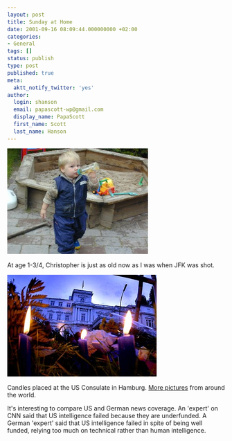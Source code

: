 ```yaml
---
layout: post
title: Sunday at Home
date: 2001-09-16 08:09:44.000000000 +02:00
categories:
- General
tags: []
status: publish
type: post
published: true
meta:
  aktt_notify_twitter: 'yes'
author:
  login: shanson
  email: papascott-wp@gmail.com
  display_name: PapaScott
  first_name: Scott
  last_name: Hanson
---
```

<p><img src="/wordpress/wp-content/uploads/2001/09/crhsandbottle.jpg" height="244" width="325" border="0" alt="crhsandbottle.jpg: " /></p>
<p>At age 1-3/4, Christopher is just as old now as I was when JFK was shot.</p>
<p><img src="/wordpress/wp-content/uploads/2001/09/hhcandles.jpg" height="235" width="345" border="0" alt="hhcandles.jpg: " /></p>
<p>Candles placed at the US Consulate in Hamburg. <a href="http://spot.eroded.org/thankyou">More pictures</a> from around the world.</p>
<p>It's interesting to compare US and German news coverage. An 'expert' on CNN said that US intelligence failed because they are underfunded. A German 'expert' said that US intelligence failed in spite of being  well funded, relying too much on technical rather than human intelligence.</p>
